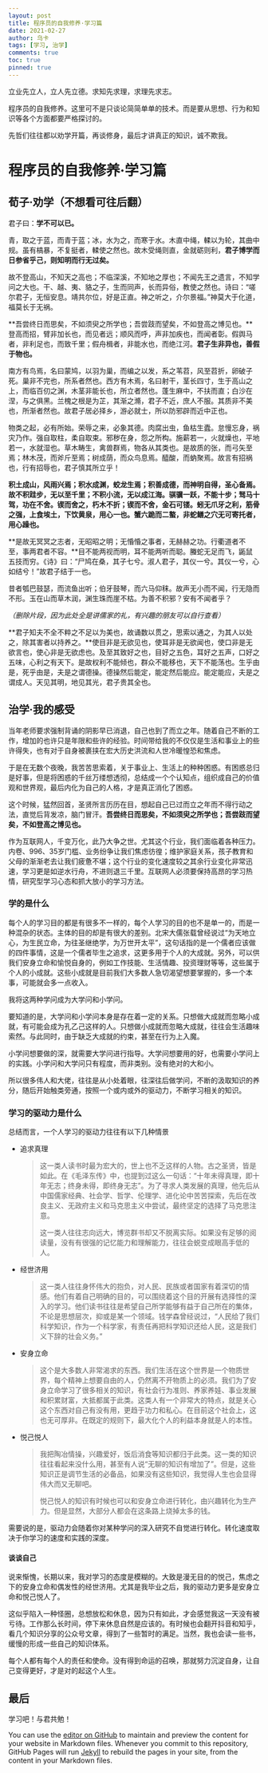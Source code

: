 ```yaml
---
layout: post
title: 程序员的自我修养·学习篇
date: 2021-02-27
author: 乌卡
tags: [学习, 治学]
comments: true
toc: true
pinned: true
---
```

立业先立人，立人先立德。求知先求理，求理先求志。

程序员的自我修养。这里可不是只谈论简简单单的技术。而是要从思想、行为和知识等各个方面都要严格探讨的。

先哲们往往都以劝学开篇，再谈修身，最后才讲真正的知识，诚不欺我。

# 程序员的自我修养·学习篇

## 荀子·劝学（不想看可往后翻）

君子曰：**学不可以已。**

青，取之于蓝，而青于蓝；冰，水为之，而寒于水。木直中绳，輮以为轮，其曲中规。虽有槁暴，不复挺者，輮使之然也。故木受绳则直，金就砺则利，**君子博学而日参省乎己，则知明而行无过矣。**

故不登高山，不知天之高也；不临深溪，不知地之厚也；不闻先王之遗言，不知学问之大也。干、越、夷、貉之子，生而同声，长而异俗，教使之然也。诗曰：“嗟尔君子，无恒安息。靖共尔位，好是正直。神之听之，介尔景福。”神莫大于化道，福莫长于无祸。

**吾尝终日而思矣，不如须臾之所学也；吾尝跂而望矣，不如登高之博见也。**登高而招，臂非加长也，而见者远；顺风而呼，声非加疾也，而闻者彰。假舆马者，非利足也，而致千里；假舟楫者，非能水也，而绝江河。**君子生非异也，善假于物也。**

南方有鸟焉，名曰蒙鸠，以羽为巢，而编之以发，系之苇苕，风至苕折，卵破子死。巢非不完也，所系者然也。西方有木焉，名曰射干，茎长四寸，生于高山之上，而临百仞之渊，木茎非能长也，所立者然也。蓬生麻中，不扶而直；白沙在涅，与之俱黑。兰槐之根是为芷，其渐之滫，君子不近，庶人不服。其质非不美也，所渐者然也。故君子居必择乡，游必就士，所以防邪辟而近中正也。

物类之起，必有所始。荣辱之来，必象其德。肉腐出虫，鱼枯生蠹。怠慢忘身，祸灾乃作。强自取柱，柔自取束。邪秽在身，怨之所构。施薪若一，火就燥也，平地若一，水就湿也。草木畴生，禽兽群焉，物各从其类也。是故质的张，而弓矢至焉；林木茂，而斧斤至焉；树成荫，而众鸟息焉。醯酸，而蚋聚焉。故言有招祸也，行有招辱也，君子慎其所立乎！

**积土成山，风雨兴焉；积水成渊，蛟龙生焉；积善成德，而神明自得，圣心备焉。故不积跬步，无以至千里；不积小流，无以成江海。骐骥一跃，不能十步；驽马十驾，功在不舍。锲而舍之，朽木不折；锲而不舍，金石可镂。蚓无爪牙之利，筋骨之强，上食埃土，下饮黄泉，用心一也。蟹六跪而二螯，非蛇鳝之穴无可寄托者，用心躁也。**

**是故无冥冥之志者，无昭昭之明；无惛惛之事者，无赫赫之功。行衢道者不至，事两君者不容。**目不能两视而明，耳不能两听而聪。螣蛇无足而飞，鼫鼠五技而穷。《诗》曰：“尸鸠在桑，其子七兮。淑人君子，其仪一兮。其仪一兮，心如结兮！”故君子结于一也。

昔者瓠巴鼓瑟，而流鱼出听；伯牙鼓琴，而六马仰秣。故声无小而不闻，行无隐而不形。玉在山而草木润，渊生珠而崖不枯。为善不积邪？安有不闻者乎？

*（删除片段，因为此处全是讲儒家的礼，有兴趣的朋友可以自行查看）*

**君子知夫不全不粹之不足以为美也，故诵数以贯之，思索以通之，为其人以处之，除其害者以持养之。**使目非是无欲见也，使耳非是无欲闻也，使口非是无欲言也，使心非是无欲虑也。及至其致好之也，目好之五色，耳好之五声，口好之五味，心利之有天下。是故权利不能倾也，群众不能移也，天下不能荡也。生乎由是，死乎由是，夫是之谓德操。德操然后能定，能定然后能应。能定能应，夫是之谓成人。天见其明，地见其光，君子贵其全也。

## 治学·我的感受

当年老师要求强制背诵的阴影早已消退，自己也到了而立之年。随着自己不断的工作，增加的也许只是年限和些许的经验。时间带给我的不仅仅是生活和事业上的些许得失，也有对于自身被裹挟在宏大历史洪流和人世冷暖惶恐和焦虑。

于是在无数个夜晚，我苦苦思索着，关于事业上、生活上的种种困惑。有困惑总归是好事，但是将困惑的千丝万缕想透彻，总结成一个个认知点，组织成自己的价值观和世界观，最后内化为自己的人格，才是真正消化了困惑。

这个时候，猛然回首，圣贤所言历历在目，想起自己已过而立之年而不得行动之法，直觉后背发凉，脑门冒汗。**吾尝终日而思矣，不如须臾之所学也；吾尝跂而望矣，不如登高之博见也。**

作为互联网人，千变万化，此乃大争之世。尤其这个行业，我们面临着各种压力。内卷、996、35岁门槛、业务纷争让我们焦虑彷徨；维护家庭关系，孩子教育和父母的渐渐老去让我们疲惫不堪；这个行业的变化速度较之其余行业变化非常迅速，学习更是如逆水行舟，不进则退三千里。互联网人必须要保持高昂的学习热情，研究型学习心态和抓大放小的学习方法。

### 学的是什么

每个人的学习目的都是有很多不一样的，每个人学习的目的也不是单一的，而是一种混杂的状态。主体的目的却是有很大的差别。北宋大儒张载曾经说过“为天地立心，为生民立命，为往圣继绝学，为万世开太平”，这句话指的是一个儒者应该做的四件事情，这是一个儒者毕生之追求，这更多用于个人的大成就。另外，可以供我们安身立命和愉悦自身的，例如工作技能、生活情趣、投资理财等等，这些属于个人的小成就。这些小成就是目前我们大多数人急切渴望想要掌握的，多一个本事，可能就会多一点收入。

我将这两种学问成为大学问和小学问。

要知道的是，大学问和小学问本身是存在着一定的关系。只想做大成就而忽略小成就，有可能会成为孔乙己这样的人。只想做小成就而忽略大成就，往往会生活趣味索然。与此同时，由于缺乏大成就的约束，甚至在行为上入魔。

小学问想要做的深，就需要大学问进行指导。大学问想要用的好，也需要小学问上的实践。小学问和大学问只有程度，而非类别。没有绝对的大和小。

所以很多伟人和大佬，往往是从小处着眼，往深往后做学问，不断的汲取知识的养分，随后开始触类旁通，按照一个或内或外的驱动力，不断学习相关的知识。

### 学习的驱动力是什么

总结而言，一个人学习的驱动力往往有以下几种情景

- 追求真理

  > 这一类人读书时最为宏大的，世上也不乏这样的人物。古之圣贤，皆是如此。在《毛泽东传》中，也提到过这么一句话：“十年未得真理，即十年无志；终身未得，即终身无志”。为了寻求人类发展的真理，他先后从中国儒家经典、社会学、哲学、伦理学、进化论中苦苦探索，先后在改良主义、无政府主义和马克思主义中尝试，最终坚定的选择了马克思注意。
  >
  > 这一类人往往志向远大，博览群书却又不脱离实际。如果没有足够的阅读量，没有有很强的记忆能力和理解能力，往往会蜕变成眼高手低的人。

- 经世济用

  > 这一类人往往身怀伟大的抱负，对人民、民族或者国家有着深切的情感。他们有着自己明确的目的，可以围绕着这个目的开展有选择性的深入的学习。他们读书往往是希望自己所学能够有益于自己所在的集体，不论是思想层次，抑或是某一个领域。钱学森曾经说过，“人民给了我们科学知识，作为一个科学家，有责任再把科学知识还给人民，这是我们义下辞的壮会义务。”

- 安身立命

  > 这个是大多数人非常渴求的东西。我们生活在这个世界是一个物质世界，每个精神上想要自由的人，仍然离不开物质上的必须。我们为了安身立命学习了很多相关的知识，有社会行为准则、养家养娃、事业发展和积累财富，大抵都属于此类。这类人有一个非常大的特点，就是关心这个东西对自己有没有用，更趋于功力和私心。在目前这个社会上，这也无可厚非。在既定的规则下，最大化个人的利益本身就是人的本性。

- 悦己悦人

  > 我把陶冶情操，兴趣爱好，饭后消食等知识都归于此类。这一类的知识往往看起来没什么用，甚至有人说“无聊的知识有增加了”。但是，这些知识正是调节生活的必备品，如果没有这些知识，我觉得人生也会显得伟大而又无聊吧。
  >
  > 悦己悦人的知识有时候也可以和安身立命进行转化，由兴趣转化为生产力。但是显然，大部分人都会在这条路上烧掉太多的钱。

需要说的是，驱动力会随着你对某种学问的深入研究不自觉进行转化。转化速度取决于你学习的速度和实践的深度。

#### 谈谈自己

说来惭愧，长期以来，我对学习的态度是模糊的。大致是漫无目的的悦己，焦虑之下的安身立命和偶发性的经世济用。尤其是我毕业之后，我的驱动力更多是安身立命和悦己悦人了。

这似乎陷入一种怪圈，总想放松和休息，因为只有如此，才会感觉我这一天没有被亏待。工作那么长时间，停下来休息自然是应该的。有时候也会翻开抖音和知乎，看几个知识分享的公众号文章，得到了一些暂时的满足。当然，我也会读一些书，缓慢的形成一些自己的知识体系。

每个人都有每个人的责任和使命。没有得到命运的召唤，那就努力沉淀自身，让自己变得更好，才是对的起这个人生。

## 最后

学习吧！与君共勉！



You can use the [editor on GitHub](https://github.com/qqfly1to19/wuka.github.io/edit/gh-pages/index.md) to maintain and preview the content for your website in Markdown files.
Whenever you commit to this repository, GitHub Pages will run [Jekyll](https://jekyllrb.com/) to rebuild the pages in your site, from the content in your Markdown files.
